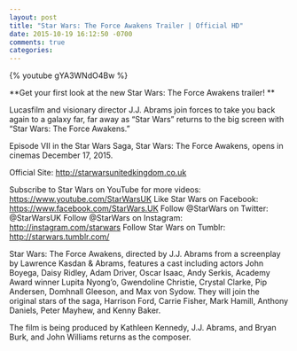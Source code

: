 ```yaml
---
layout: post
title: "Star Wars: The Force Awakens Trailer | Official HD"
date: 2015-10-19 16:12:50 -0700
comments: true
categories:
---
```


{% youtube gYA3WNdO4Bw %}

**Get your first look at the new Star Wars: The Force Awakens trailer!
**

Lucasfilm and visionary director J.J. Abrams join forces to take you back again to a galaxy far, far away as “Star Wars” returns to the big screen with “Star Wars: The Force Awakens.”

Episode VII in the Star Wars Saga, Star Wars: The Force Awakens, opens in cinemas December 17, 2015.

Official Site: http://starwarsunitedkingdom.co.uk

Subscribe to Star Wars on YouTube for more videos: https://www.youtube.com/StarWarsUK
Like Star Wars on Facebook: https://www.facebook.com/StarWars.UK
Follow @StarWars on Twitter: @StarWarsUK
Follow @StarWars on Instagram: http://instagram.com/starwars
Follow Star Wars on Tumblr: http://starwars.tumblr.com/

Star Wars: The Force Awakens, directed by J.J. Abrams from a screenplay by Lawrence Kasdan & Abrams, features a cast including actors John Boyega, Daisy Ridley, Adam Driver, Oscar Isaac, Andy Serkis, Academy Award winner Lupita Nyong’o, Gwendoline Christie, Crystal Clarke, Pip Andersen, Domhnall Gleeson, and Max von Sydow. They will join the original stars of the saga, Harrison Ford, Carrie Fisher, Mark Hamill, Anthony Daniels, Peter Mayhew, and Kenny Baker.

The film is being produced by Kathleen Kennedy, J.J. Abrams, and Bryan Burk, and John Williams returns as the composer.
